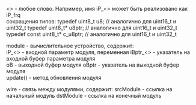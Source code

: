 <> - любое слово. Например, имя iP_<> может быть реализовано как iP_frq  
сокращения типов:
typedef uint8_t  u8;            // аналогично для uint16_t и uint32_t
typedef uint8_t* u8ptr;         // аналогично для uint16_t и uint32_t  
typedef const uint8_t* c_u8ptr; // аналогично для uint16_t и uint32_t  

module    - вычислительное устройство, содержит:  
iP_<>     - входной параметр модуля, переменная
iBptr_<>  - указатель на входной буфер параметра модуля  
oB        - выходной буфер модуля
oBptr     - указатель на выходной буфер модуля  
update()  - метод обновления модуля

wire      - связь между модулями, содержит:
srcModule - ссылка на начальный модуль
dstModule - ссылка на конечный модуль
